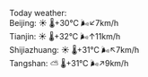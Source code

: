 Today weather:  
Beijing: ☀️   🌡️+30°C 🌬️↙7km/h  
Tianjin: ☀️   🌡️+32°C 🌬️↑11km/h  
Shijiazhuang: ☀️   🌡️+31°C 🌬️↖7km/h  
Tangshan: ⛅️  🌡️+31°C 🌬️↗9km/h  
